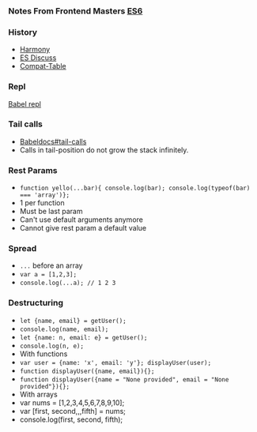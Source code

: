 ### Notes From Frontend Masters [ES6](https://frontendmasters.com/courses/jsnext-es6/)

### History
- [Harmony](http://wiki.ecmascript.org/doku.php?id=harmony:harmony)
- [ES Discuss](https://esdiscuss.org/)
- [Compat-Table](https://kangax.github.io/compat-table/es6/)

### Repl
[Babel repl](https://babeljs.io/repl/)

### Tail calls
- [Babeldocs#tail-calls](https://babeljs.io/docs/learn-es2015/#tail-calls)
- Calls in tail-position do not grow the stack infinitely.

### Rest Params
- `function yello(...bar){ console.log(bar); console.log(typeof(bar) === 'array')};`
- 1 per function
- Must be last param
- Can't use default arguments anymore
- Cannot give rest param a default value

### Spread
- `...` before an array
- `var a = [1,2,3];`
- `console.log(...a); // 1 2 3`

### Destructuring
- `let {name, email} = getUser();`
- `console.log(name, email);`
- `let {name: n, email: e} = getUser();`
- `console.log(n, e);`
- With functions
- `var user = {name: 'x', email: 'y'}; displayUser(user);`
- `function displayUser({name, email}){};`
- `function displayUser({name = "None provided", email = "None provided"}){};`
- With arrays
- var nums = [1,2,3,4,5,6,7,8,9,10];
- var [first, second,,,fifth] = nums;
- console.log(first, second, fifth);
